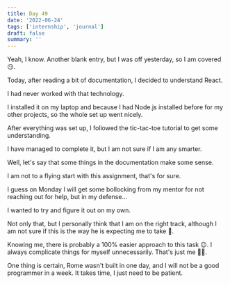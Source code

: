 ```yaml
---
title: Day 49
date: '2022-06-24'
tags: ['internship', 'journal']
draft: false
summary: ''
---
```


Yeah, I know. Another blank entry, but I was off yesterday, so I am covered 😏.

Today, after reading a bit of documentation, I decided to understand React.

I had never worked with that technology.

I installed it on my laptop and because I had Node.js installed before for my other projects, so the whole set up went nicely.

After everything was set up, I followed the tic-tac-toe tutorial to get some understanding.

I have managed to complete it, but I am not sure if I am any smarter.

Well, let's say that some things in the documentation make some sense.

I am not to a flying start with this assignment, that's for sure.

I guess on Monday I will get some bollocking from my mentor for not reaching out for help, but in my defense...

I wanted to try and figure it out on my own.

Not only that, but I personally think that I am on the right track, although I am not sure if this is the way he is expecting me to take 🤔.

Knowing me, there is probably a 100% easier approach to this task 😉. I always complicate things for myself unnecessarily. That's just me 🤷‍♂️.

One thing is certain, Rome wasn't built in one day, and I will not be a good programmer in a week. It takes time, I just need to be patient.
